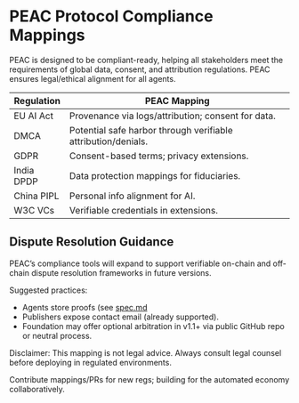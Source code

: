# PEAC Protocol Compliance Mappings

PEAC is designed to be compliant-ready, helping all stakeholders meet the requirements of global data, consent, and attribution regulations. PEAC ensures legal/ethical alignment for all agents.

| Regulation | PEAC Mapping |
|------------|--------------|
| EU AI Act | Provenance via logs/attribution; consent for data. |
| DMCA | Potential safe harbor through verifiable attribution/denials. |
| GDPR | Consent-based terms; privacy extensions. |
| India DPDP | Data protection mappings for fiduciaries. |
| China PIPL | Personal info alignment for AI. |
| W3C VCs | Verifiable credentials in extensions. |

## Dispute Resolution Guidance

PEAC’s compliance tools will expand to support verifiable on-chain and off-chain dispute resolution frameworks in future versions.

Suggested practices:

- Agents store proofs (see [spec.md](spec.md)
- Publishers expose contact email (already supported).
- Foundation may offer optional arbitration in v1.1+ via public GitHub repo or neutral process.

Disclaimer: This mapping is not legal advice. Always consult legal counsel before deploying in regulated environments.

Contribute mappings/PRs for new regs; building for the automated economy collaboratively.
